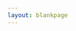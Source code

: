 ```yaml
---
layout: blankpage
---
```


<!-- <object data="{{ site.url }}{{ site.baseurl }}/pdfs/upcoming.pdf" width="1000" height="1000" type="application/pdf"></object> -->

<div class='embed-responsive' style='padding-bottom:150%'>
    <object data='{{ site.url }}{{ site.baseurl }}/pdfs/upcoming.pdfpagemode=none#pagemode=none&toolbar=1&navpanes=0&scrollbar=0' type='application/pdf' width='100%' height='100%'></object>
</div>

<!-- .embed-responsive {
    position: relative;
    display: block;
    height: 0;
    padding: 0;
    overflow: hidden;
} -->

